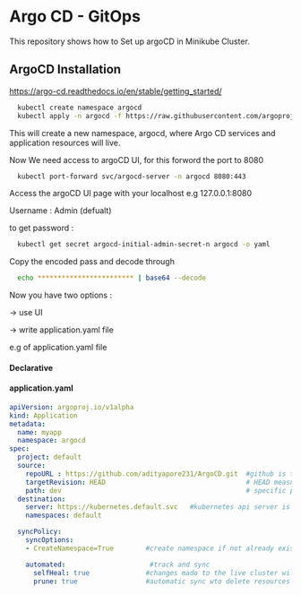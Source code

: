 
# Argo CD - GitOps

This repository shows how to Set up argoCD in Minikube Cluster.



## ArgoCD Installation

https://argo-cd.readthedocs.io/en/stable/getting_started/

```bash
  kubectl create namespace argocd
  kubectl apply -n argocd -f https://raw.githubusercontent.com/argoproj/argo-cd/stable/manifests/install.yaml

```
This will create a new namespace, argocd, where Argo CD services and application resources will live.

Now We need access to argoCD UI, for this forword the port to 8080
```bash
  kubectl port-forward svc/argocd-server -n argocd 8080:443

```
Access the argoCD UI page with your localhost e.g 127.0.0.1:8080

Username : Admin (defualt)

to get password :
```bash
  kubectl get secret argocd-initial-admin-secret-n argocd -o yaml
```
Copy the encoded pass and decode through 
```bash
  echo ************************ | base64 --decode
```
Now you have two options :

-> use UI 

-> write application.yaml file

e.g of application.yaml file




#### Declarative
#### application.yaml

```yaml
apiVersion: argoproj.io/v1alpha
kind: Application
metadata:
  name: myapp
  namespace: argocd
spec: 
  project: default
  source:
    repoURL : https://github.com/adityapore231/ArgoCD.git  #github is the source
    targetRevision: HEAD                                   # HEAD measn last commit to repo
    path: dev                                              # specific path to sync
  destination:
    server: https://kubernetes.default.svc   #kubernetes api server is the destination
    namespaces: default

  syncPolicy:
    syncOptions:
    - CreateNamespace=True        #create namespace if not already exists

    automated:                     #track and sync
      selfHeal: true              #changes mado to the live cluster will trigger automated sync (default is false)
      prune: true                 #automatic sync wto delete resources                  

```

